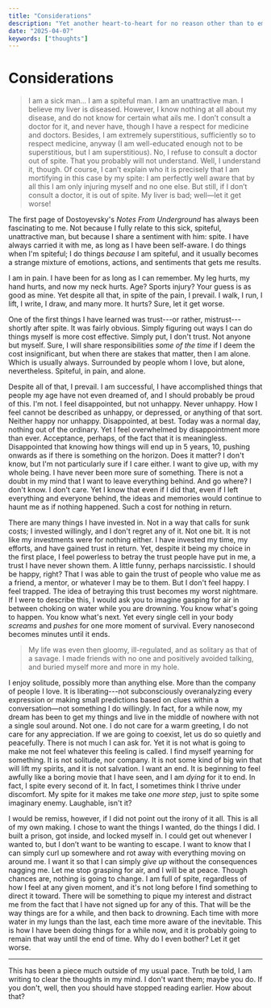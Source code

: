 ```yaml
---
title: "Considerations"
description: "Yet another heart-to-heart for no reason other than to empty my head"
date: "2025-04-07"
keywords: ["thoughts"]
---
```


# Considerations

> I am a sick man... I am a spiteful man. I am an unattractive man. I believe my
> liver is diseased. However, I know nothing at all about my disease, and do not
> know for certain what ails me. I don’t consult a doctor for it, and never
> have, though I have a respect for medicine and doctors. Besides, I am
> extremely superstitious, sufficiently so to respect medicine, anyway (I am
> well-educated enough not to be superstitious, but I am superstitious). No, I
> refuse to consult a doctor out of spite. That you probably will not
> understand. Well, I understand it, though. Of course, I can’t explain who it
> is precisely that I am mortifying in this case by my spite: I am perfectly
> well aware that by all this I am only injuring myself and no one else. But
> still, if I don’t consult a doctor, it is out of spite. My liver is bad;
> well—let it get worse!

The first page of Dostoyevsky's _Notes From Underground_ has always been
fascinating to me. Not because I fully relate to this sick, spiteful,
unattractive man, but because I share a sentiment with him: spite. I have always
carried it with me, as long as I have been self-aware. I do things when I'm
spiteful; I do things _because_ I am spiteful, and it usually becomes a strange
mixture of emotions, actions, and sentiments that gets me results.

I am in pain. I have been for as long as I can remember. My leg hurts, my hand
hurts, and now my neck hurts. Age? Sports injury? Your guess is as good as mine.
Yet despite all that, in spite of the pain, I prevail. I walk, I run, I lift, I
write, I draw, and many more. It hurts? Sure, let it get worse.

One of the first things I have learned was trust---or rather, mistrust---shortly
after spite. It was fairly obvious. Simply figuring out ways I can do things
myself is more cost effective. Simply put, I don't trust. Not anyone but myself.
Sure, I will share responsibilities _some of the time_ if I deem the cost
insignificant, but when there are stakes that matter, then I am alone. Which is
usually always. Surrounded by people whom I love, but alone, nevertheless.
Spiteful, in pain, and alone.

Despite all of that, I prevail. I am successful, I have accomplished things that
people my age have not even dreamed of, and I should probably be proud of this.
I'm not. I feel disappointed, but not unhappy. Never unhappy. How I feel cannot
be described as unhappy, or depressed, or anything of that sort. Neither happy
nor unhappy. Disappointed, at best. Today was a normal day, nothing out of the
ordinary. Yet I feel overwhelmed by disappointment more than ever. Acceptance,
perhaps, of the fact that it is meaningless. Disappointed that knowing how
things will end up in 5 years, 10, pushing onwards as if there is something on
the horizon. Does it matter? I don't know, but I'm not particularly sure if I
care either. I want to give up, with my whole being. I have never been more sure
of something. There is not a doubt in my mind that I want to leave everything
behind. And go where? I don't know. I don't care. Yet I know that even if I did
that, even if I left everything and everyone behind, the ideas and memories
would continue to haunt me as if nothing happened. Such a cost for nothing in
return.

There are many things I have invested in. Not in a way that calls for sunk
costs; I invested willingly, and I don't regret any of it. Not one bit. It is
not like my investments were for nothing either. I have invested my time, my
efforts, and have gained trust in return. Yet, despite it being my choice in the
first place, I feel powerless to betray the trust people have put in me, a trust
I have never shown them. A little funny, perhaps narcissistic. I should be
happy, right? That I was able to gain the trust of people who value me as a
friend, a mentor, or whatever I may be to them. But I don't feel happy. I feel
trapped. The idea of betraying this trust becomes my worst nightmare. If I were
to describe this, I would ask you to imagine gasping for air in between choking
on water while you are drowning. You know what's going to happen. You know
what's next. Yet every single cell in your body _screams_ and _pushes_ for one
more moment of survival. Every nanosecond becomes minutes until it ends.

> My life was even then gloomy, ill-regulated, and as solitary as that of a
> savage. I made friends with no one and positively avoided talking, and buried
> myself more and more in my hole.

I enjoy solitude, possibly more than anything else. More than the company of
people I love. It is liberating---not subconsciously overanalyzing every
expression or making small predictions based on clues within a conversation—not
something I do willingly. In fact, for a while now, my dream has been to get my
things and live in the middle of nowhere with not a single soul around. Not one.
I do not care for a warm greeting, I do not care for any appreciation. If we are
going to coexist, let us do so quietly and peacefully. There is not much I can
ask for. Yet it is not what is going to make me not feel whatever this feeling
is called. I find myself yearning for something. It is not solitude, nor
company. It is not some kind of big win that will lift my spirits, and it is not
salvation. I want an end. It is beginning to feel awfully like a boring movie
that I have seen, and I am _dying_ for it to end. In fact, I spite every second
of it. In fact, I sometimes think I thrive under discomfort. My spite for it
makes me take _one more step_, just to spite some imaginary enemy. Laughable,
isn't it?

I would be remiss, however, if I did not point out the irony of it all. This is
all of my own making. I chose to want the things I wanted, do the things I did.
I built a prison, got inside, and locked myself in. I could get out whenever I
wanted to, but I don’t want to be wanting to escape. I want to know that I can
simply curl up somewhere and rot away with everything moving on around me. I
want it so that I can simply _give up_ without the consequences nagging me. Let
me stop grasping for air, and I will be at peace. Though chances are, nothing is
going to change. I am full of spite, regardless of how I feel at any given
moment, and it's not long before I find something to direct it toward. There
will be something to pique my interest and distract me from the fact that I have
not signed up for any of this. That will be the way things are for a while, and
then back to drowning. Each time with more water in my lungs than the last, each
time more aware of the inevitable. This is how I have been doing things for a
while now, and it is probably going to remain that way until the end of time.
Why do I even bother? Let it get worse.

---

This has been a piece much outside of my usual pace. Truth be told, I am writing
to clear the thoughts in my mind. I don't want them; maybe you do. If you don't,
well, then you should have stopped reading earlier. How about that?
